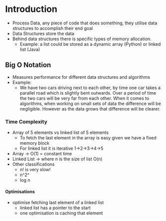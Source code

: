 # Introduction

- Process Data, any piece of code that does something, they utilise data structures to accomplish their end goal
- Data Structures store the data
- Behind data structures there is specific types of memory allocation.
    -   Example: a list could be stored as a dynamic array (Python) or linked list (Java)

## Big O Notation
- Measures performance for different data structures and algorithms
- Example:
    - We have two cars driving next to each other, by time one car takes a parallel road which is slightly bent outwards. Over a period of time the two cars will be very far from each other. When it comes to algorithms, when working on small sets of data the difference will be negligible. However as the data grows that difference will be clearer.

### Time Complexity
- Array of 5 elements vs linked list of 5 elements
    - To fetch the last element in the array is easy given we have a fixed memory block
    - For linked list it is iterative 1->2->3->4->5 
- Array -> O(1) = constant time
- Linked List -> where n is the size of list O(n)
- Other classifications
    - n! is very slow!
    - n^2^ 
    - log n
#### Optimisations
- optimise fetching last element of a linked list
    - linked list has a pointer to the start
    - one optimisation is caching that element  